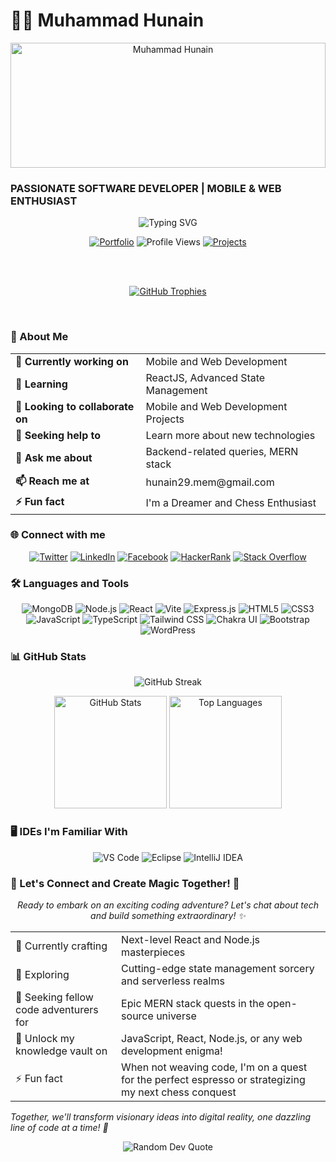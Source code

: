 <h1 >👨‍💻 Muhammad Hunain</h1>
  <p align="center">
    <img src="https://res.cloudinary.com/dtsdaiqrp/image/upload/v1722670184/1684967781752_lwdwyj.jpg" alt="Muhammad Hunain" width="100%" height="200" style="object-fit: cover;" />
  </p>

 
  <h3>PASSIONATE SOFTWARE DEVELOPER | MOBILE & WEB ENTHUSIAST</h3>
      <p align="center">
        <img src="https://readme-typing-svg.herokuapp.com?font=Fira+Code&size=24&pause=700&duration=1000&color=39FF14¢er=true&vCenter=true&width=435&lines=HI+THERE!+I'M+MUHAMMAD+HUNAIN;FULL+STACK+WEB+DEVELOPER;MERN+STACK+ENTHUSIAST;AI+CHATBOT+DEVELOPER;PROMPT+ENGINEERING+ENTHUSIAST;ALWAYS+LEARNING+NEW+THINGS;" alt="Typing SVG" />
      </p>
  <div align="center">
    <a href="https://hunain.me" target="_blank"><img src="https://img.shields.io/badge/🌟_Check_out_my_Portfolio-4285F4?style=for-the-badge&logoColor=white" alt="Portfolio" /></a>
    <img src="https://komarev.com/ghpvc/?username=Muhammad-Hunain&label=Profile%20views&color=0e75b6&style=for-the-badge" alt="Profile Views" />
    <a href="https://hunain.me" target="_blank"><img src="https://img.shields.io/badge/🚀_Explore_My_Projects-FF4500?style=for-the-badge&logoColor=white" alt="Projects" /></a>

<br/><br/>
  </div>
  <p align="center">
    <a href="https://github.com/ryo-ma/github-profile-trophy">
      <img src="https://github-profile-trophy.vercel.app/?username=Muhammad-Hunain&theme=darkhub&no-frame=true&margin-w=15&margin-h=15&column=7" alt="GitHub Trophies" />
    </a>
  </p>

<br>

  <h3 >🚀 About Me</h3>

  <table align="center">
    <tr>
      <td><strong>🔭 Currently working on</strong></td>
      <td>Mobile and Web Development</td>
    </tr>
    <tr>
      <td><strong>🌱 Learning</strong></td>
      <td>ReactJS, Advanced State Management</td>
    </tr>
    <tr>
      <td><strong>👯 Looking to collaborate on</strong></td>
      <td>Mobile and Web Development Projects</td>
    </tr>
    <tr>
      <td><strong>🤝 Seeking help to</strong></td>
      <td>Learn more about new technologies</td>
    </tr>
    <tr>
      <td><strong>💬 Ask me about</strong></td>
      <td>Backend-related queries, MERN stack</td>
    </tr>
    <tr>
      <td><strong>📫 Reach me at</strong></td>
      <td>hunain29.mem@gmail.com</td>
    </tr>
    <tr>
      <td><strong>⚡ Fun fact</strong></td>
      <td>I'm a Dreamer and Chess Enthusiast</td>
    </tr>
  </table>

  <h3 >🌐 Connect with me</h3>
  <p align="center">
    <a href="https://twitter.com/Muhamma87640881" target="_blank"><img src="https://img.icons8.com/color/64/000000/twitter--v1.png" alt="Twitter" /></a>
    <a href="https://www.linkedin.com/in/muhammad-hunain-0a025321a/" target="_blank"><img src="https://img.icons8.com/color/64/000000/linkedin--v1.png" alt="LinkedIn" /></a>
    <a href="https://www.facebook.com/HunainIsmail.Memons" target="_blank"><img src="https://img.icons8.com/color/64/000000/facebook-new.png" alt="Facebook" /></a>
    <a href="https://www.hackerrank.com/hunain29_mem" target="_blank"><img src="https://img.icons8.com/external-tal-revivo-color-tal-revivo/64/000000/external-hackerrank-is-a-technology-company-that-focuses-on-competitive-programming-logo-color-tal-revivo.png" alt="HackerRank" /></a>
    <a href="https://stackoverflow.com/users/story/17804152?newreg=c60d95ca7f6044a5bdcb51681b74c846" target="_blank"><img src="https://img.icons8.com/color/64/000000/stackoverflow.png" alt="Stack Overflow" /></a>
  </p>

  <h3 >🛠 Languages and Tools</h3>
  <p align="center">
    <img src="https://img.icons8.com/color/64/000000/mongodb.png" alt="MongoDB" />
    <img src="https://img.icons8.com/color/64/000000/nodejs.png" alt="Node.js" />
    <img src="https://img.icons8.com/color/64/000000/react-native.png" alt="React" />
    <img src="https://img.icons8.com/color/64/000000/vite.png" alt="Vite" />
    <img src="https://img.icons8.com/color/64/000000/express.png" alt="Express.js" />
    <img src="https://img.icons8.com/color/64/000000/html-5.png" alt="HTML5" />
    <img src="https://img.icons8.com/color/64/000000/css3.png" alt="CSS3" />
    <img src="https://img.icons8.com/color/64/000000/javascript.png" alt="JavaScript" />
    <img src="https://img.icons8.com/color/64/000000/typescript.png" alt="TypeScript" />
    <img src="https://img.icons8.com/color/64/000000/tailwindcss.png" alt="Tailwind CSS" />
    <img src="https://img.icons8.com/color/64/000000/chakra-ui.png" alt="Chakra UI" />
    <img src="https://img.icons8.com/color/64/000000/bootstrap.png" alt="Bootstrap" />
    <img src="https://img.icons8.com/color/64/000000/wordpress.png" alt="WordPress" />
  </p>

  <h3 >📊 GitHub Stats</h3>
  <p align="center">
    <img src="https://github-readme-streak-stats.herokuapp.com/?user=Muhammad-Hunain&theme=radical&hide_border=true&border_radius=10" alt="GitHub Streak" />
  </p>
  <p align="center">
    <img height="180em" src="https://github-readme-stats.vercel.app/api?username=Muhammad-Hunain&theme=radical&show_icons=true&hide_border=true&border_radius=10" alt="GitHub Stats" />
    <img height="180em" src="https://github-readme-stats-eight-theta.vercel.app/api/top-langs/?username=Muhammad-Hunain&layout=compact&langs_count=8&theme=radical&hide_border=true&border_radius=10" alt="Top Languages" />
  </p>

  <h3 >🖥 IDEs I'm Familiar With</h3>
  <p align="center">
    <img alt="VS Code" src="https://img.shields.io/badge/Visual_Studio_Code-0078D4?style=for-the-badge&logo=visual%20studio%20code&logoColor=white"/>
    <img alt="Eclipse" src="https://img.shields.io/badge/Eclipse-2C2255?style=for-the-badge&logo=eclipse&logoColor=white"/>
    <img alt="IntelliJ IDEA" src="https://img.shields.io/badge/IntelliJ_IDEA-000000.svg?style=for-the-badge&logo=intellij-idea&logoColor=white"/>
  </p>

  <h3 >🌟 Let's Connect and Create Magic Together! 🚀</h3>
  <p align="center">
    <i>Ready to embark on an exciting coding adventure? Let's chat about tech and build something extraordinary! ✨</i>
  </p>

  <table align="center">
    <tr>
      <td>🔭 Currently crafting</td>
      <td>Next-level React and Node.js masterpieces</td>
    </tr>
    <tr>
      <td>🌱 Exploring</td>
      <td>Cutting-edge state management sorcery and serverless realms</td>
    </tr>
    <tr>
      <td>👯 Seeking fellow code adventurers for</td>
      <td>Epic MERN stack quests in the open-source universe</td>
    </tr>
    <tr>
      <td>💬 Unlock my knowledge vault on</td>
      <td>JavaScript, React, Node.js, or any web development enigma!</td>
    </tr>
    <tr>
      <td>⚡ Fun fact</td>
      <td>When not weaving code, I'm on a quest for the perfect espresso or strategizing my next chess conquest</td>
    </tr>
  </table>
  <p alig>
    <i>Together, we'll transform visionary ideas into digital reality, one dazzling line of code at a time! 💫</i>
  </p>

<div align="center">
  <img src="https://quotes-github-readme.vercel.app/api?type=horizontal&theme=radical" alt="Random Dev Quote" />
</div>
